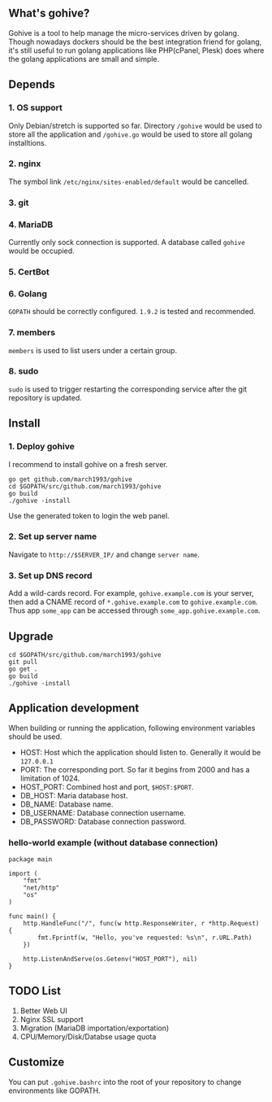 ## What's gohive?
Gohive is a tool to help manage the micro-services driven by golang. Though nowadays dockers should be the best integration friend for golang, it's still useful to run golang applications like PHP(cPanel, Plesk) does where the golang applications are small and simple.


## Depends
### 1. OS support

Only Debian/stretch is supported so far. Directory `/gohive` would be used to store all the application and `/gohive.go` would be used to store all golang installtions.

### 2. nginx

The symbol link `/etc/nginx/sites-enabled/default` would be cancelled.

### 3. git

### 4. MariaDB

Currently only sock connection is supported. A database called `gohive` would be occupied.

### 5. CertBot

### 6. Golang
`GOPATH` should be correctly configured. `1.9.2` is tested and recommended.

### 7. members

`members` is used to list users under a certain group.

### 8. sudo
`sudo` is used to trigger restarting the corresponding service after the git repository is updated.

## Install
### 1. Deploy gohive
I recommend to install gohive on a fresh server.
```shell
go get github.com/march1993/gohive
cd $GOPATH/src/github.com/march1993/gohive
go build
./gohive -install
```
Use the generated token to login the web panel.

### 2. Set up server name
Navigate to `http://$SERVER_IP/` and change `server name`.

### 3. Set up DNS record
Add a wild-cards record. For example, `gohive.example.com` is your server, then add a CNAME record of `*.gohive.example.com` to `gohive.example.com`. Thus app `some_app` can be accessed through `some_app.gohive.example.com`.


## Upgrade
```shell
cd $GOPATH/src/github.com/march1993/gohive
git pull
go get .
go build
./gohive -install
```

## Application development
When building or running the application, following environment variables should be used.
* HOST: Host which the application should listen to. Generally it would be `127.0.0.1`
* PORT: The corresponding port. So far it begins from 2000 and has a limitation of 1024.
* HOST_PORT: Combined host and port, `$HOST:$PORT`.
* DB_HOST: Maria database host.
* DB_NAME: Database name.
* DB_USERNAME: Database connection username.
* DB_PASSWORD: Database connection password.

### hello-world example (without database connection)
```golang
package main

import (
	"fmt"
	"net/http"
	"os"
)

func main() {
	http.HandleFunc("/", func(w http.ResponseWriter, r *http.Request) {
		fmt.Fprintf(w, "Hello, you've requested: %s\n", r.URL.Path)
	})

	http.ListenAndServe(os.Getenv("HOST_PORT"), nil)
}
```


## TODO List
1. Better Web UI
2. Nginx SSL support
3. Migration (MariaDB importation/exportation)
4. CPU/Memory/Disk/Databse usage quota


## Customize
You can put `.gohive.bashrc` into the root of your repository to change environments like GOPATH.
